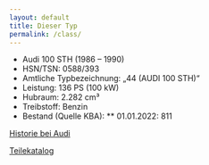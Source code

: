 ```yaml
---
layout: default
title: Dieser Typ
permalink: /class/
---
```


* Audi 100 STH (1986 – 1990)
* HSN/TSN: 0588/393
* Amtliche Typbezeichnung: „44 (AUDI 100 STH)“
* Leistung: 136 PS (100 kW)
* Hubraum: 2.282 cm³
* Treibstoff: Benzin
* Bestand (Quelle KBA): 
** 01.01.2022: 811

[Historie bei Audi](http://www.audi.com/corporate/de/unternehmen/historie/modelle/audi-100-1982-01.html)

[Teilekatalog](https://audi.7zap.com/de/rdw/audi+100+avant/a100/1987-73/)
